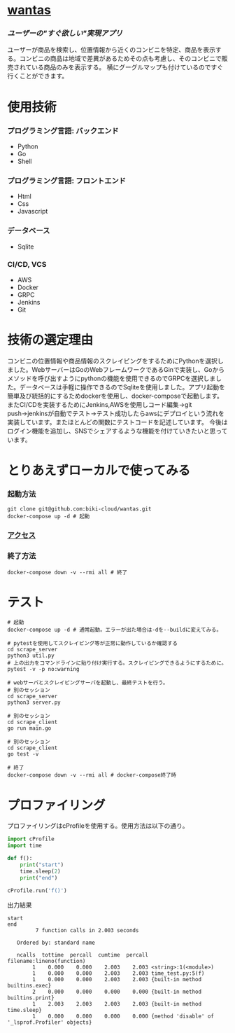 # [wantas](https://www.wantas.net/search)

### **_ユーザーの"すぐ欲しい"実現アプリ_**

ユーザーが商品を検索し、位置情報から近くのコンビニを特定、商品を表示する。コンビニの商品は地域で差異があるためその点も考慮し、そのコンビニで販売されている商品のみを表示する。
横にグーグルマップも付けているのですぐ行くことができます。


# 使用技術

### プログラミング言語: バックエンド
* Python
* Go
* Shell
 
### プログラミング言語: フロントエンド
* Html
* Css
* Javascript

### データベース
* Sqlite

### CI/CD, VCS
* AWS
* Docker
* GRPC
* Jenkins
* Git

# 技術の選定理由
コンビニの位置情報や商品情報のスクレイピングをするためにPythonを選択しました。WebサーバーはGoのWebフレームワークであるGinで実装し、Goからメソッドを呼び出すようにpythonの機能を使用できるのでGRPCを選択しました。データベースは手軽に操作できるのでSqliteを使用しました。アプリ起動を簡単及び統括的にするためdockerを使用し、docker-composeで起動します。またCI/CDを実装するためにJenkins,AWSを使用しコード編集→git push→jenkinsが自動でテスト→テスト成功したらawsにデプロイという流れを実装しています。またほとんどの関数にテストコードを記述しています。
今後はログイン機能を追加し、SNSでシェアするような機能を付けていきたいと思っています。


# とりあえずローカルで使ってみる
### 起動方法
```shell
git clone git@github.com:biki-cloud/wantas.git
docker-compose up -d # 起動
```

### [**アクセス**](http://localhost:80/search)

### 終了方法
```shell
docker-compose down -v --rmi all # 終了
```

# テスト
```shell
# 起動
docker-compose up -d # 通常起動。エラーが出た場合は-dを--buildに変えてみる。

# pytestを使用してスクレイピング等が正常に動作しているか確認する
cd scrape_server
python3 util.py
# 上の出力をコマンドラインに貼り付け実行する。スクレイピングできるようにするために。
pytest -v -p no:warning

# webサーバとスクレイピングサーバを起動し、最終テストを行う。
# 別のセッション
cd scrape_server
python3 server.py

# 別のセッション
cd scrape_client
go run main.go

# 別のセッション
cd scrape_client
go test -v

# 終了
docker-compose down -v --rmi all # docker-compose終了時
```

# プロファイリング
プロファイリングはcProfileを使用する。使用方法は以下の通り。
```python
import cProfile
import time

def f():
    print("start")
    time.sleep(2)
    print("end")

cProfile.run('f()')
```
出力結果
```text
start
end
         7 function calls in 2.003 seconds

   Ordered by: standard name

   ncalls  tottime  percall  cumtime  percall filename:lineno(function)
        1    0.000    0.000    2.003    2.003 <string>:1(<module>)
        1    0.000    0.000    2.003    2.003 time_test.py:5(f)
        1    0.000    0.000    2.003    2.003 {built-in method builtins.exec}
        2    0.000    0.000    0.000    0.000 {built-in method builtins.print}
        1    2.003    2.003    2.003    2.003 {built-in method time.sleep}
        1    0.000    0.000    0.000    0.000 {method 'disable' of '_lsprof.Profiler' objects}
```

